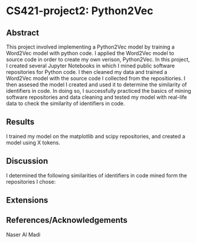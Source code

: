 # CS421-project2: Python2Vec

## Abstract ##
This project involved implementing a Python2Vec model by training a Word2Vec model with python code.  I applied the Word2Vec model to source code in order to create my own verison, Python2Vec.  In this project, I created several Jupyter Notebooks in which I mined public software repositories for Python code.  I then cleaned my data and trained a Word2Vec model with the source code I collected from the repositiories. I then assesed the model I created and used it to determine the similarity of identifiers in code.  In doing so, I successfully practiced the basics of mining software repositories and data cleaning and tested my model with real-life data to check the similarity of identifiers in code.


## Results ##
I trained my model on the matplotlib and scipy repositories, and created a model using X tokens.

## Discussion ##
I determined the following similarities of identifiers in code mined form the repositories I chose:


## Extensions ##


## References/Acknowledgements ##
<p>Naser Al Madi</p>
